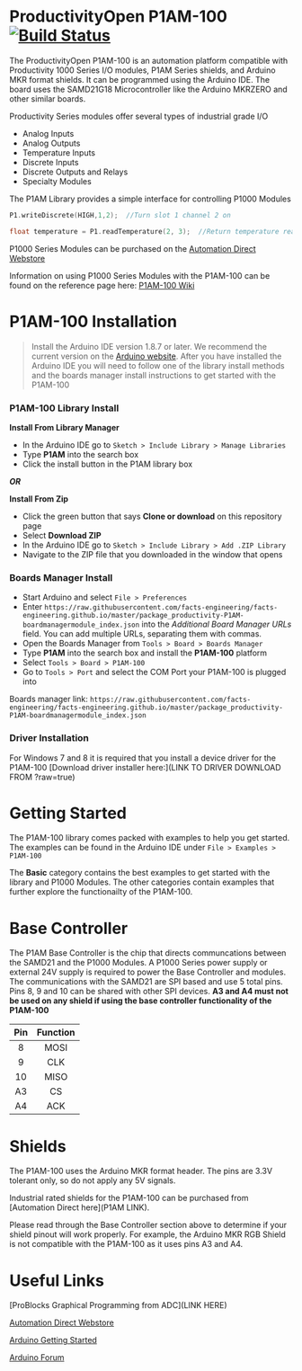 ProductivityOpen P1AM-100 [![Build Status](https://travis-ci.org/facts-engineering/P1AM.svg?branch=master)](https://travis-ci.org/facts-engineering/P1AM)
============================

The ProductivityOpen P1AM-100 is an automation platform compatible with Productivity 1000 Series I/O modules, P1AM Series shields, and Arduino MKR format shields. It can be programmed using the Arduino IDE. The board uses the SAMD21G18 Microcontroller like the Arduino MKRZERO and other similar boards.

Productivity Series modules offer several types of industrial grade I/O 
 - Analog Inputs 
 - Analog Outputs
 - Temperature Inputs
 - Discrete Inputs
 - Discrete Outputs and Relays
 - Specialty Modules

The P1AM Library provides a simple interface for controlling P1000 Modules
```C++
P1.writeDiscrete(HIGH,1,2);  //Turn slot 1 channel 2 on

float temperature = P1.readTemperature(2, 3);  //Return temperature read from slot 2 channel 3
```


P1000 Series Modules can be purchased on the [Automation Direct Webstore](https://www.automationdirect.com/adc/shopping/catalog/programmable_controllers/productivity_series_controllers/productivity1000_(stackable_micro_plc))

Information on using P1000 Series Modules with the P1AM-100 can be found on the reference page here: 
[P1AM-100 Wiki](https://github.com/facts-engineering/P1AM/wiki)

# P1AM-100 Installation #
>Install the Arduino IDE version 1.8.7 or later. We recommend the current version on the [Arduino website](https://www.arduino.cc/en/main/software).
After you have installed the Arduino IDE you will need to follow one of the library install methods and the boards manager install instructions to get started with the P1AM-100 

### P1AM-100 Library Install ###

**Install From Library Manager** 
- In the Arduino IDE go to `Sketch > Include Library > Manage Libraries`
- Type **P1AM** into the search box
- Click the install button in the P1AM library box

 ***OR***

**Install From Zip**
- Click the green button that says **Clone or download** on this repository page
- Select **Download ZIP**
- In the Arduino IDE go to `Sketch > Include Library > Add .ZIP Library`
- Navigate to the ZIP file that you downloaded in the window that opens

### Boards Manager Install ###
- Start Arduino and select `File > Preferences`
- Enter `https://raw.githubusercontent.com/facts-engineering/facts-engineering.github.io/master/package_productivity-P1AM-boardmanagermodule_index.json` into the *Additional Board Manager URLs* field. You can add multiple URLs, separating them with commas.
- Open the Boards Manager from `Tools > Board > Boards Manager`
- Type **P1AM** into the search box and install the **P1AM-100** platform
- Select `Tools > Board > P1AM-100`
- Go to `Tools > Port` and select the COM Port your P1AM-100 is plugged into

Boards manager link: `https://raw.githubusercontent.com/facts-engineering/facts-engineering.github.io/master/package_productivity-P1AM-boardmanagermodule_index.json`

### Driver Installation ###
For Windows 7 and 8 it is required that you install a device driver for the P1AM-100
[Download driver installer here:](LINK TO DRIVER DOWNLOAD FROM ?raw=true)


# Getting Started #
The P1AM-100 library comes packed with examples to help you get started.
The examples can be found in the Arduino IDE under `File > Examples > P1AM-100`

The **Basic** category contains the best examples to get started with the library and P1000 Modules.
The other categories contain examples that further explore the functionailty of the P1AM-100.

# Base Controller #
The P1AM Base Controller is the chip that directs communcations between the SAMD21 and the P1000 Modules. A P1000 Series power supply or external 24V supply is required to power the Base Controller and modules. The communications with the SAMD21 are SPI based and use 5 total pins. Pins 8, 9 and 10 can be shared with other SPI devices. **A3 and A4 must not be used on any shield if using the base controller functionality of the P1AM-100**

| Pin | Function |
|:---:|:--------:|
|  8  |   MOSI   |
|  9  |   CLK    |
|  10 |   MISO   |
|  A3 |      CS  |
|  A4 |    ACK   |


# Shields #

The P1AM-100 uses the Arduino MKR format header. The pins are 3.3V tolerant only, so do not apply any 5V signals. 

Industrial rated shields for the P1AM-100 can be purchased from [Automation Direct here](P1AM LINK).

Please read through the Base Controller section above to determine if your shield pinout will work properly. For example, the Arduino MKR RGB Shield is not compatible with the P1AM-100 as it uses pins A3 and A4. 



# Useful Links #
[ProBlocks Graphical Programming from ADC](LINK HERE)

[Automation Direct Webstore](https://www.automationdirect.com/adc/home/home)

[Arduino Getting Started](https://www.arduino.cc/en/Guide/HomePage)

[Arduino Forum](https://forum.arduino.cc/index.php)


